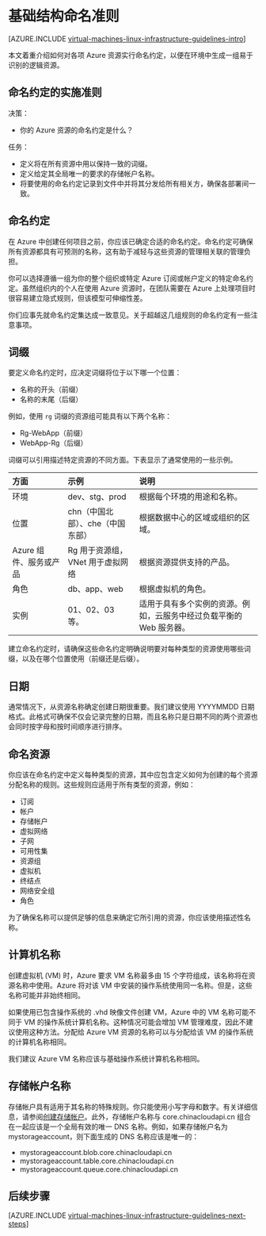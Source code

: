 <properties
	pageTitle="基础结构命名准则 | Azure"
	description="了解在 Azure 基础结构服务中进行命名的关键设计和实施准则。"
	documentationCenter=""
	services="virtual-machines-linux"
	authors="iainfoulds"
	manager="timlt"
	editor=""
	tags="azure-resource-manager"/>

<tags
	ms.service="virtual-machines-linux"
	ms.date="06/22/2016"
	wacn.date="08/08/2016"/>

# 基础结构命名准则

[AZURE.INCLUDE [virtual-machines-linux-infrastructure-guidelines-intro](../includes/virtual-machines-linux-infrastructure-guidelines-intro.md)]

本文着重介绍如何对各项 Azure 资源实行命名约定，以便在环境中生成一组易于识别的逻辑资源。

## 命名约定的实施准则

决策：

- 你的 Azure 资源的命名约定是什么？

任务：

- 定义将在所有资源中用以保持一致的词缀。
- 定义给定其全局唯一的要求的存储帐户名称。
- 将要使用的命名约定记录到文件中并将其分发给所有相关方，确保各部署间一致。

## 命名约定

在 Azure 中创建任何项目之前，你应该已确定合适的命名约定。命名约定可确保所有资源都具有可预测的名称，这有助于减轻与这些资源的管理相关联的管理负担。

你可以选择遵循一组为你的整个组织或特定 Azure 订阅或帐户定义的特定命名约定。虽然组织内的个人在使用 Azure 资源时，在团队需要在 Azure 上处理项目时很容易建立隐式规则，但该模型可伸缩性差。

你们应事先就命名约定集达成一致意见。关于超越这几组规则的命名约定有一些注意事项。

## 词缀

要定义命名约定时，应决定词缀将位于以下哪一个位置：

- 名称的开头（前缀）
- 名称的末尾（后缀）

例如，使用 `rg` 词缀的资源组可能具有以下两个名称：

- Rg-WebApp（前缀）
- WebApp-Rg（后缀）

词缀可以引用描述特定资源的不同方面。下表显示了通常使用的一些示例。

| 方面 | 示例 | 说明 |
|:-------------------------------------|:-----------------------------------------------------------------------|:-----------------------------------------------------------------------------------------------------------|
| 环境 | dev、stg、prod | 根据每个环境的用途和名称。 |
| 位置 | chn（中国北部）、che（中国东部） | 根据数据中心的区域或组织的区域。 |
| Azure 组件、服务或产品 | Rg 用于资源组，VNet 用于虚拟网络 | 根据资源提供支持的产品。 |
| 角色 | db、app、web | 根据虚拟机的角色。 |
| 实例 | 01、02、03 等。 | 适用于具有多个实例的资源。例如，云服务中经过负载平衡的 Web 服务器。 |


建立命名约定时，请确保这些命名约定明确说明要对每种类型的资源使用哪些词缀，以及在哪个位置使用（前缀还是后缀）。

## 日期

通常情况下，从资源名称确定创建日期很重要。我们建议使用 YYYYMMDD 日期格式。此格式可确保不仅会记录完整的日期，而且名称只是日期不同的两个资源也会同时按字母和按时间顺序进行排序。

## 命名资源

你应该在命名约定中定义每种类型的资源，其中应包含定义如何为创建的每个资源分配名称的规则。这些规则应适用于所有类型的资源，例如：

- 订阅
- 帐户
- 存储帐户
- 虚拟网络
- 子网
- 可用性集
- 资源组
- 虚拟机
- 终结点
- 网络安全组
- 角色

为了确保名称可以提供足够的信息来确定它所引用的资源，你应该使用描述性名称。

## 计算机名称

创建虚拟机 (VM) 时，Azure 要求 VM 名称最多由 15 个字符组成，该名称将在资源名称中使用。Azure 将对该 VM 中安装的操作系统使用同一名称。但是，这些名称可能并非始终相同。

如果使用已包含操作系统的 .vhd 映像文件创建 VM，Azure 中的 VM 名称可能不同于 VM 的操作系统计算机名称。这种情况可能会增加 VM 管理难度，因此不建议使用这种方法。分配给 Azure VM 资源的名称可以与分配给该 VM 的操作系统的计算机名称相同。

我们建议 Azure VM 名称应该与基础操作系统计算机名称相同。

## 存储帐户名称

存储帐户具有适用于其名称的特殊规则。你只能使用小写字母和数字。有关详细信息，请参阅[创建存储帐户](/documentation/articles/storage-create-storage-account/#create-a-storage-account)。此外，存储帐户名称与 core.chinacloudapi.cn 组合在一起应该是一个全局有效的唯一 DNS 名称。例如，如果存储帐户名为 mystorageaccount，则下面生成的 DNS 名称应该是唯一的：

- mystorageaccount.blob.core.chinacloudapi.cn
- mystorageaccount.table.core.chinacloudapi.cn
- mystorageaccount.queue.core.chinacloudapi.cn


## <a name="next-steps"></a> 后续步骤
[AZURE.INCLUDE [virtual-machines-linux-infrastructure-guidelines-next-steps](../includes/virtual-machines-linux-infrastructure-guidelines-next-steps.md)]

<!---HONumber=Mooncake_0801_2016-->